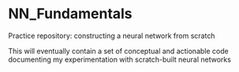 # NN_Fundamentals
Practice repository: constructing a neural network from scratch

This will eventually contain a set of conceptual and actionable code documenting
my experimentation with scratch-built neural networks

